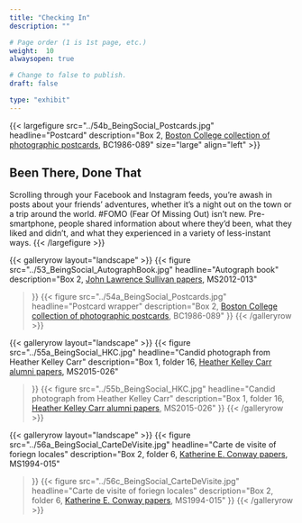 ```yaml
---
title: "Checking In"
description: ""

# Page order (1 is 1st page, etc.)
weight:  10
alwaysopen: true

# Change to false to publish.
draft: false

type: "exhibit"
---
```


{{< largefigure src="../54b_BeingSocial_Postcards.jpg"
                headline="Postcard"
                description="Box 2, [Boston College collection of photographic postcards](https://bc-primo.hosted.exlibrisgroup.com/primo-explore/fulldisplay?docid=ALMA-BC21503452010001021&context=L&vid=bclib_new&search_scope=bcl&tab=bcl_only&lang=en_US), BC1986-089"
                size="large" align="left" >}}
## Been There, Done That  
Scrolling through your Facebook and Instagram feeds, you’re awash in posts about your friends’ adventures, whether it’s a night out on the town or a trip around the world. #FOMO (Fear Of Missing Out) isn’t new. Pre-smartphone, people shared information about where they’d been, what they liked and didn’t, and what they experienced in a variety of less-instant ways.
{{< /largefigure >}}

{{< galleryrow layout="landscape" >}}
{{< figure src="../53_BeingSocial_AutographBook.jpg"
            headline="Autograph book"
            description="Box 2, [John Lawrence Sullivan papers](https://bc-primo.hosted.exlibrisgroup.com/primo-explore/fulldisplay?docid=ALMA-BC21422799570001021&context=L&vid=bclib_new&search_scope=bcl&tab=bcl_only&lang=en_US), MS2012-013"
>}}
{{< figure src="../54a_BeingSocial_Postcards.jpg"
            headline="Postcard wrapper"
            description="Box 2, [Boston College collection of photographic postcards](https://bc-primo.hosted.exlibrisgroup.com/primo-explore/fulldisplay?docid=ALMA-BC21503452010001021&context=L&vid=bclib_new&search_scope=bcl&tab=bcl_only&lang=en_US), BC1986-089"
>}}
{{< /galleryrow >}}

{{< galleryrow layout="landscape" >}}
{{< figure src="../55a_BeingSocial_HKC.jpg"
            headline="Candid photograph from Heather Kelley Carr"
            description="Box 1, folder 16, [Heather Kelley Carr alumni papers](https://bc-primo.hosted.exlibrisgroup.com/primo-explore/fulldisplay?docid=ALMA-BC21470000720001021&context=L&vid=bclib_new&search_scope=bcl&tab=bcl_only&lang=en_US), MS2015-026"
>}}
{{< figure src="../55b_BeingSocial_HKC.jpg"
            headline="Candid photograph from Heather Kelley Carr"
            description="Box 1, folder 16, [Heather Kelley Carr alumni papers](https://bc-primo.hosted.exlibrisgroup.com/primo-explore/fulldisplay?docid=ALMA-BC21470000720001021&context=L&vid=bclib_new&search_scope=bcl&tab=bcl_only&lang=en_US), MS2015-026"
>}}
{{< /galleryrow >}}

{{< galleryrow layout="landscape" >}}
{{< figure src="../56a_BeingSocial_CarteDeVisite.jpg"
            headline="Carte de visite of foriegn locales"
            description="Box 2, folder 6, [Katherine E. Conway papers](https://bc-primo.hosted.exlibrisgroup.com/primo-explore/fulldisplay?docid=ALMA-BC21360409610001021&context=L&vid=bclib_new&search_scope=bcl&tab=bcl_only&lang=en_US), MS1994-015"
>}}
{{< figure src="../56c_BeingSocial_CarteDeVisite.jpg"
            headline="Carte de visite of foriegn locales"
            description="Box 2, folder 6, [Katherine E. Conway papers](https://bc-primo.hosted.exlibrisgroup.com/primo-explore/fulldisplay?docid=ALMA-BC21360409610001021&context=L&vid=bclib_new&search_scope=bcl&tab=bcl_only&lang=en_US), MS1994-015"
>}}
{{< /galleryrow >}}
